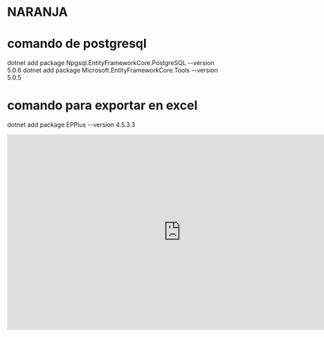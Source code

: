 # NARANJA

# comando de postgresql
dotnet add package Npgsql.EntityFrameworkCore.PostgreSQL --version 5.0.6
dotnet add package Microsoft.EntityFrameworkCore.Tools --version 5.0.5
# comando para exportar en excel
dotnet add package EPPlus --version 4.5.3.3


<iframe style="border: 1px solid rgba(0, 0, 0, 0.1);" width="800" height="450" src="https://www.figma.com/embed?embed_host=share&url=https%3A%2F%2Fwww.figma.com%2Ffile%2FcZMKmcQvSf8xURyUErUYN3%2FHotel-De-Turistas-Caman%25C3%25A1%3Ftype%3Ddesign%26node-id%3D0%253A1%26mode%3Ddev" allowfullscreen></iframe>
